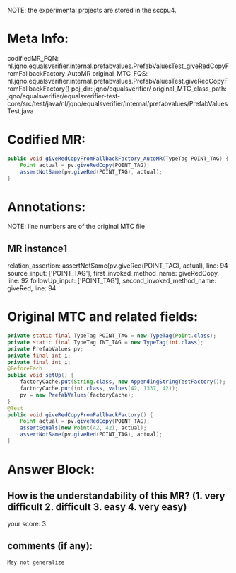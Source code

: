 NOTE: the experimental projects are stored in the sccpu4.

# Meta Info:
codifiedMR_FQN:
nl.jqno.equalsverifier.internal.prefabvalues.PrefabValuesTest_giveRedCopyFromFallbackFactory_AutoMR
original_MTC_FQS:
nl.jqno.equalsverifier.internal.prefabvalues.PrefabValuesTest.giveRedCopyFromFallbackFactory()
poj_dir:
jqno/equalsverifier/
original_MTC_class_path:
jqno/equalsverifier/equalsverifier-test-core/src/test/java/nl/jqno/equalsverifier/internal/prefabvalues/PrefabValuesTest.java

# Codified MR:
```java
public void giveRedCopyFromFallbackFactory_AutoMR(TypeTag POINT_TAG) {
    Point actual = pv.giveRedCopy(POINT_TAG);
    assertNotSame(pv.giveRed(POINT_TAG), actual);
}
```

# Annotations:
NOTE: line numbers are of the original MTC file
## MR instance1
relation_assertion: assertNotSame(pv.giveRed(POINT_TAG), actual), line: 94 
source_input: ['POINT_TAG'], first_invoked_method_name: giveRedCopy, line: 92 
followUp_input: ['POINT_TAG'], second_invoked_method_name: giveRed, line: 94 


# Original MTC and related fields:
```java
private static final TypeTag POINT_TAG = new TypeTag(Point.class);
private static final TypeTag INT_TAG = new TypeTag(int.class);
private PrefabValues pv;
private final int i;
private final int i;
@BeforeEach
public void setUp() {
    factoryCache.put(String.class, new AppendingStringTestFactory());
    factoryCache.put(int.class, values(42, 1337, 42));
    pv = new PrefabValues(factoryCache);
}
@Test
public void giveRedCopyFromFallbackFactory() {
    Point actual = pv.giveRedCopy(POINT_TAG);
    assertEquals(new Point(42, 42), actual);
    assertNotSame(pv.giveRed(POINT_TAG), actual);
}

```


# Answer Block: 
## How is the understandability of this MR? (1. very difficult 2. difficult 3. easy 4. very easy)
your score: 3
 
## comments (if any): 
```txt
May not generalize
```
